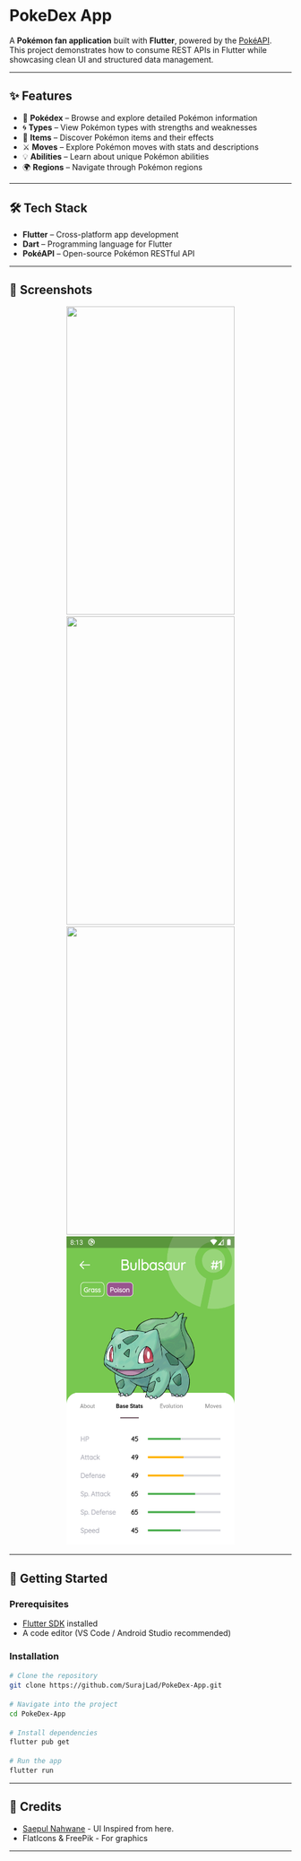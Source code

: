# PokeDex App  

A **Pokémon fan application** built with **Flutter**, powered by the [PokéAPI](https://pokeapi.co/).  
This project demonstrates how to consume REST APIs in Flutter while showcasing clean UI and structured data management.  

---

## ✨ Features  
- 📖 **Pokédex** – Browse and explore detailed Pokémon information  
- 🌀 **Types** – View Pokémon types with strengths and weaknesses  
- 🎒 **Items** – Discover Pokémon items and their effects  
- ⚔️ **Moves** – Explore Pokémon moves with stats and descriptions  
- 💡 **Abilities** – Learn about unique Pokémon abilities  
- 🌍 **Regions** – Navigate through Pokémon regions  

---

## 🛠️ Tech Stack  
- **Flutter** – Cross-platform app development  
- **Dart** – Programming language for Flutter  
- **PokéAPI** – Open-source Pokémon RESTful API  

---

## 📸 Screenshots  

<div align="center">  
  <img src="Screenshots/Screenshot_1.png" width="300" height="550">  
  <img src="Screenshots/Screenshot_2.png" width="300" height="550"><br>  
  <img src="Screenshots/Screenshot_3.png" width="300" height="550">  
  <img src="Screenshots/Screenshot_4.png" width="300" height="550">  
</div>  

---

## 🚀 Getting Started  

### Prerequisites  
- [Flutter SDK](https://flutter.dev/docs/get-started/install) installed  
- A code editor (VS Code / Android Studio recommended)  

### Installation  
```bash
# Clone the repository
git clone https://github.com/SurajLad/PokeDex-App.git

# Navigate into the project
cd PokeDex-App

# Install dependencies
flutter pub get

# Run the app
flutter run

```

---

## 🙌 Credits

- [Saepul Nahwane](https://dribbble.com/shots/6563578-Pokedex-App-Animation) - UI Inspired from here.
- FlatIcons & FreePik - For graphics

---
